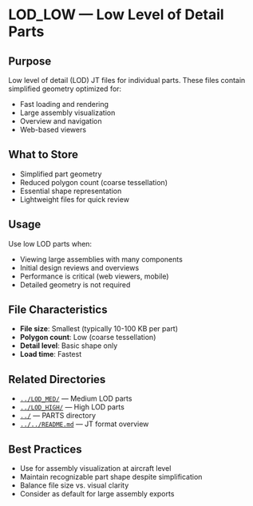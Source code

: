 # LOD_LOW — Low Level of Detail Parts

## Purpose

Low level of detail (LOD) JT files for individual parts. These files contain simplified geometry optimized for:
- Fast loading and rendering
- Large assembly visualization
- Overview and navigation
- Web-based viewers

## What to Store

- Simplified part geometry
- Reduced polygon count (coarse tessellation)
- Essential shape representation
- Lightweight files for quick review

## Usage

Use low LOD parts when:
- Viewing large assemblies with many components
- Initial design reviews and overviews
- Performance is critical (web viewers, mobile)
- Detailed geometry is not required

## File Characteristics

- **File size**: Smallest (typically 10-100 KB per part)
- **Polygon count**: Low (coarse tessellation)
- **Detail level**: Basic shape only
- **Load time**: Fastest

## Related Directories

- [`../LOD_MED/`](../LOD_MED/) — Medium LOD parts
- [`../LOD_HIGH/`](../LOD_HIGH/) — High LOD parts
- [`../`](../) — PARTS directory
- [`../../README.md`](../../README.md) — JT format overview

## Best Practices

- Use for assembly visualization at aircraft level
- Maintain recognizable part shape despite simplification
- Balance file size vs. visual clarity
- Consider as default for large assembly exports
